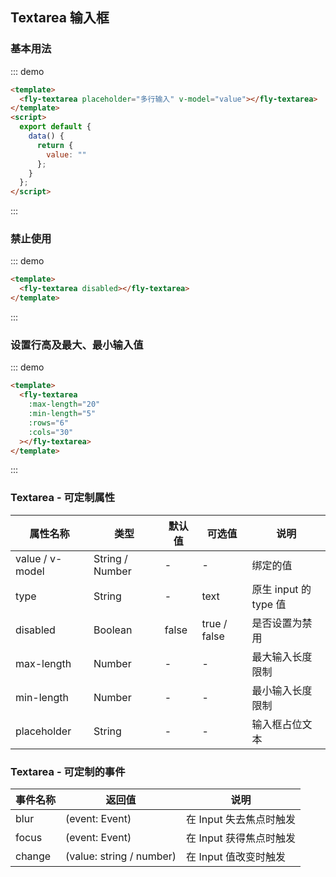 <script>
 module.exports = {
        data(){
            return {
                value:''
            }
        }
    }
</script>

## Textarea 输入框

### 基本用法

::: demo

```html
<template>
  <fly-textarea placeholder="多行输入" v-model="value"></fly-textarea>
</template>
<script>
  export default {
    data() {
      return {
        value: ""
      };
    }
  };
</script>
```

:::

### 禁止使用

::: demo

```html
<template>
  <fly-textarea disabled></fly-textarea>
</template>
```

:::

### 设置行高及最大、最小输入值

::: demo

```html
<template>
  <fly-textarea
    :max-length="20"
    :min-length="5"
    :rows="6"
    :cols="30"
  ></fly-textarea>
</template>
```

:::

### Textarea - 可定制属性

| 属性名称        | 类型            | 默认值 | 可选值       | 说明                  |
| --------------- | --------------- | ------ | ------------ | --------------------- |
| value / v-model | String / Number | -      | -            | 绑定的值              |
| type            | String          | -      | text         | 原生 input 的 type 值 |
| disabled        | Boolean         | false  | true / false | 是否设置为禁用        |
| max-length      | Number          | -      | -            | 最大输入长度限制      |
| min-length      | Number          | -      | -            | 最小输入长度限制      |
| placeholder     | String          | -      | -            | 输入框占位文本        |

### Textarea - 可定制的事件

| 事件名称  | 返回值                   | 说明                    |
| --------- | ------------------------ | ----------------------- |
| blur   | (event: Event)           | 在 Input 失去焦点时触发 |
| focus  | (event: Event)           | 在 Input 获得焦点时触发 |
| change | (value: string / number) | 在 Input 值改变时触发   |
